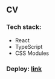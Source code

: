 ## CV

### Tech stack:
- React
- TypeScript
- CSS Modules

### Deploy: [link](https://freightdh.github.io/cv/)
